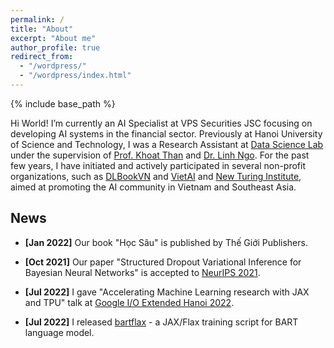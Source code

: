 ```yaml
---
permalink: /
title: "About"
excerpt: "About me"
author_profile: true
redirect_from: 
  - "/wordpress/"
  - "/wordpress/index.html"
---
```


{% include base_path %}

Hi World! 
I’m currently an AI Specialist at VPS Securities JSC focusing on developing AI systems in the financial sector. Previously at Hanoi University of Science and Technology, I was a Research Assistant at [Data Science Lab](http://ds.soict.hust.edu.vn/) under the supervision of [Prof. Khoat Than](https://users.soict.hust.edu.vn/khoattq) and [Dr. Linh Ngo](https://users.soict.hust.edu.vn/linhnv). For the past few years, I have initiated and actively participated in several non-profit organizations, such as [DLBookVN](https://dlbookvn.gitlab.io/) and [VietAI](https://vietai.org) and [New Turing Institute](https://newturing.ai), aimed at promoting the AI community in Vietnam and Southeast Asia.

## News
- **[Jan 2022]** Our book "Học Sâu" is published by Thế Giới Publishers.

- **[Oct 2021]** Our paper "Structured Dropout Variational Inference for Bayesian Neural Networks" is accepted to [NeurIPS 2021](https://neurips.cc/Conferences/2021/Schedule?type=Poster).

- **[Jul 2022]** I gave "Accelerating Machine Learning research with JAX and TPU" talk at [Google I/O Extended Hanoi 2022](https://www.facebook.com/events/1517940821993351).

- **[Jul 2022]** I released [bartflax](https://github.com/duongna21/bartflax) - a JAX/Flax training script for BART language model.